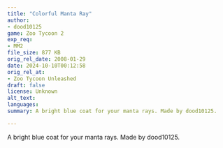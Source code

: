 ```yaml
---
title: "Colorful Manta Ray"
author: 
- dood10125
game: Zoo Tycoon 2
exp_req: 
- MM2
file_size: 877 KB
orig_rel_date: 2008-01-29
date: 2024-10-10T00:12:58
orig_rel_at: 
- Zoo Tycoon Unleashed
draft: false
license: Unknown
alt_text: 
languages:
summary: A bright blue coat for your manta rays. Made by dood10125.

---
```


A bright blue coat for your manta rays. Made by dood10125. 
